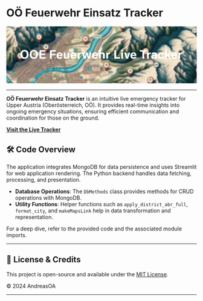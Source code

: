 # OÖ Feuerwehr Einsatz Tracker

![Header Banner](banner.png)

---

**OÖ Feuerwehr Einsatz Tracker** is an intuitive live emergency tracker for Upper Austria (Oberösterreich, OÖ). It provides real-time insights into ongoing emergency situations, ensuring efficient communication and coordination for those on the ground.

[**Visit the Live Tracker**](https://ooe-feuerwehr.2code.at)

## 🛠️ Code Overview

The application integrates MongoDB for data persistence and uses Streamlit for web application rendering. The Python backend handles data fetching, processing, and presentation.

- **Database Operations**: The `DbMethods` class provides methods for CRUD operations with MongoDB.
- **Utility Functions**: Helper functions such as `apply_district_abr_full`, `format_city`, and `makeMapsLink` help in data transformation and representation.

For a deep dive, refer to the provided code and the associated module imports.

---

## 📜 License & Credits

This project is open-source and available under the [MIT License](https://github.com/AndreasOA/ooe-feuerwehr-einsatz-tracker/LICENSE).

© 2024 AndreasOA

---